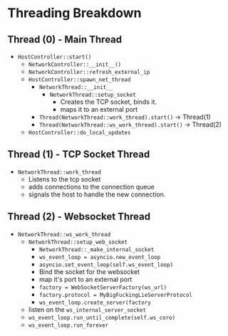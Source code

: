 # Threading Breakdown

## Thread (0) - Main Thread
- `HostController::start()`
    - `NetworkController::__init__()`
    - `NetworkController::refresh_external_ip`
    - `HostController::spawn_net_thread`
        - `NetworkThread::__init__`
            - `NetworkThread::setup_socket`
                - Creates the TCP socket, binds it.
                - maps it to an external port
        - `Thread(NetworkThread::work_thread).start()` -> Thread(1)
        - `Thread(NetworkThread::ws_work_thread).start()` -> Thread(2)
    - `HostController::do_local_updates`

## Thread (1) - TCP Socket Thread
- `NetworkThread::work_thread`
    - Listens to the tcp socket
    - adds connections to the connection queue
    - signals the host to handle the new connection.

## Thread (2) - Websocket Thread
- `NetworkThread::ws_work_thread`
    - `NetworkThread::setup_web_socket`
        - `NetworkThread::_make_internal_socket`
        - `ws_event_loop = asyncio.new_event_loop`
        - `asyncio.set_event_loop(self.ws_event_loop)`
        - Bind the socket for the websocket
        - map it's port to an external port
        - `factory = WebSocketServerFactory(ws_url)`
        - `factory.protocol = MyBigFuckingLieServerProtocol`
        - `ws_event_loop.create_server(factory`
    - listen on the `ws_internal_server_socket`
    - `ws_event_loop.run_until_complete(self.ws_coro)`
    - `ws_event_loop.run_forever`
